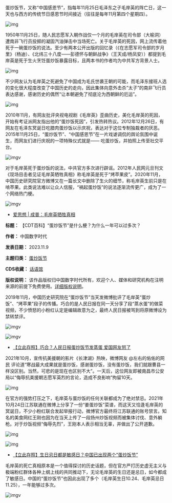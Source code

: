 
蛋炒饭节，又称“中国感恩节”，指每年11月25日毛泽东之子毛岸英的阵亡日，这一天也与西方的传统节日感恩节时间接近（往往是每年11月第四个星期四）。


![img](https://chinadigitaltimes.net/chinese/files/2023/11/中国感恩节.jpeg)


1950年11月25日，随人民志愿军入朝作战仅一个月的毛岸英在司令部（大榆洞）遭南非飞行员投掷的凝固汽油弹击中当场死亡。关于毛岸英的死因，网上流传着他死于一碗蛋炒饭的说法。至少有两本公开出版的回忆录（《在志愿军司令部的岁月里》（杨迪）、《北纬三十八度——彭德怀与朝鲜战争》（王天成/杨凤安））都提到毛岸英是死于生火烹饪蛋炒饭暴露目标，且两本书的作者均为中共军方背景人士。


![img](https://chinadigitaltimes.net/chinese/files/2023/11/在志愿军司令部的岁月里.png)


不少网友认为毛岸英之死避免了中国成为毛氏世袭王朝的可能，而毛泽东接班人选的变化很大程度改变了中国历史的走向，因此集体向意外击杀“太子”的南非飞行员表达感谢，感谢历史的偶然“让本朝避免了彻底沦为西朝鲜的厄运”。


![img](https://chinadigitaltimes.net/chinese/files/2023/11/毛泽东林彪.webp)


2010年11月，有网友批评央视电视剧《毛岸英》歪曲历史，美化毛岸英的死因，开始有考证派网友指出他的“蛋炒饭死因”，引发热转热议。2012年12月26日，有网友在毛泽东冥诞日吃腊肉蛋炒饭以示庆祝，表达对于这位专制独裁者的厌恶。2015年11月25日，“蛋炒饭节”、“中国感恩节”在一片戏谑调侃的舆论氛围中诞生，而网友们进行庆祝的一项特殊仪式就是—— 吃蛋炒饭，并拍照上传至社交平台。


![imgv](https://chinadigitaltimes.net/chinese/files/2023/11/CUoopFoXIAANYQH.jpg)


对于毛岸英死于蛋炒饭的说法，中共官方多次进行辟谣。2012年人民网元旦刊文《现场目击者见证毛岸英牺牲真相》称毛岸英是死于“烤苹果皮”。2020年11月，中国历史研究院官方微博又在一篇长文中删除了生火的细节，称毛岸英生前只是在啃苹果。此类说法难以让众人信服，“祸起蛋炒饭”的说法逐渐流传更广，成为了一个网络热门梗。


![imgv](https://chinadigitaltimes.net/chinese/files/2023/11/官方辟谣.jpeg)


* [爱思想 | 成普：毛岸英牺牲真相](https://chinadigitaltimes.net/chinese/201886.html "爱思想 | 成普：毛岸英牺牲真相")




**标题：** 【CDT百科】“蛋炒饭节”是什么梗？为什么一年可以过多次？  

**作者：** 中国数字时代  

**发表日期：** 2023.11.9  

**主题归类：** [蛋炒饭节](https://chinadigitaltimes.net/space/蛋炒饭节)  

**CDS收藏：** [话语馆](https://chinadigitaltimes.net/space/%E8%AF%9D%E8%AF%AD%E9%A6%86)  

**版权说明：** 该作品版权归中国数字时代所有，欢迎个人、媒体和研究机构在注明来源的前提下免费使用。[详细版权说明](https://chinadigitaltimes.net/chinese/copyright)。


2019年11月，中国历史研究院在“蛋炒饭节”当天发微博批评了毛岸英“蛋炒饭”、“烤苹果”段子的传播。巧合的是人民日报在同一天分享了段“蒸水蛋”的做菜视频，不少愤怒的小粉红认定是编辑故意为之，最终人民日报被骂到将原微博设为禁转禁评。


![imgv](https://chinadigitaltimes.net/chinese/files/2023/11/历史研究院批评.jpeg)  

![imgv](https://chinadigitaltimes.net/chinese/files/2019/11/EKNgxAAU8AYoHES.jpeg)


* [【立此存照】巧合？人民日报蛋炒饭节发蒸蛋 爱国网友怒了](https://chinadigitaltimes.net/chinese/622916.html "【立此存照】巧合？人民日报蛋炒饭节发蒸蛋 爱国网友怒了")


2021年10月，宣传抗美援朝的影片《长津湖》热映，微博网友 @左右的佑佑的网民 评论道“寒战最大成果就是蛋炒饭，感谢蛋炒饭，没有蛋炒饭，我们就跟曹县一样没区别。当然，可悲的是现在也区别不大”。一天后，这位网友即被南昌市公安局以“侮辱抗美援朝志愿军英烈的言论，造成不良影响”拘留10天。


![img](https://chinadigitaltimes.net/chinese/files/2021/10/post-671974-616618b660b5c.)


在官方的强势打压之下，毛岸英与蛋炒饭的任何关联都成为了绝对禁忌。2021年10月24日江苏联通在微博上分享了一份“姜蛋炒饭”菜谱，而这天又恰逢毛岸英的冥诞日，不少小粉红联合发起举报行动，微博官方最终将江苏联通的账号禁言。知名的美食网红王刚也因为在当天上传了一段扬州炒饭视频而被集体讨伐、意外躺枪。对于炒饭视频“侮辱先烈”，王刚本人表示相当无辜，并做出了公开道歉。


![img](https://chinadigitaltimes.net/chinese/files/2021/10/image-1635264098019.png)  

![img](https://chinadigitaltimes.net/chinese/files/2020/10/post-658626-5f9665e1a75d9.)


* [【立此存照】生日忌日都是敏感日？中国已出现两个“蛋炒饭节”](https://chinadigitaltimes.net/chinese/672495.html "【立此存照】生日忌日都是敏感日？中国已出现两个“蛋炒饭节”")


毛岸英的死亡真相原本是一个值得探讨的历史话题，但在官方严打历史虚无主义与极端粉红群体各种上纲上线的共同推动下，无论毛岸英的生日还是忌日，如今都成了敏感日。中国的“蛋炒饭节”也因此出现了多个（毛岸英生日10.24、毛岸英忌日11.25），一年能够过多次。


![imgv](https://chinadigitaltimes.net/chinese/files/2021/10/image-1635269528323.png)

